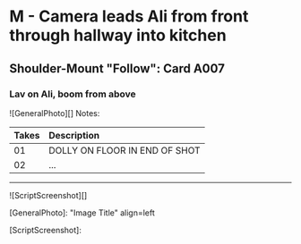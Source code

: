 # M - Camera leads Ali from front through hallway into kitchen

## Shoulder-Mount "Follow": Card A007

### Lav on Ali, boom from above

![GeneralPhoto][]
Notes: 

| Takes | Description |
|:---|:----|
| 01 | DOLLY ON FLOOR IN END OF SHOT |
| 02 | ... |

----

![ScriptScreenshot][]


[GeneralPhoto]:  "Image Title" align=left

[ScriptScreenshot]: 